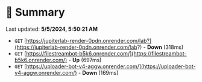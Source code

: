 # 📖 Summary
Last updated: **5/5/2024, 5:50:21 AM**

- `GET` [https://jupiterlab-render-0pdn.onrender.com/lab?](https://jupiterlab-render-0pdn.onrender.com/lab?) - **Down** (318ms)
- `GET` [https://filestreambot-b5k6.onrender.com/](https://filestreambot-b5k6.onrender.com/) - **Up** (697ms)
- `GET` [https://uploader-bot-v4-aggw.onrender.com/](https://uploader-bot-v4-aggw.onrender.com/) - **Down** (169ms)
